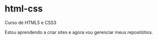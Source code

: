 # html-css
 Curso de HTML5 e CSS3

Estou aprendendo a criar sites e agora vou gerenciar meus repositótios.